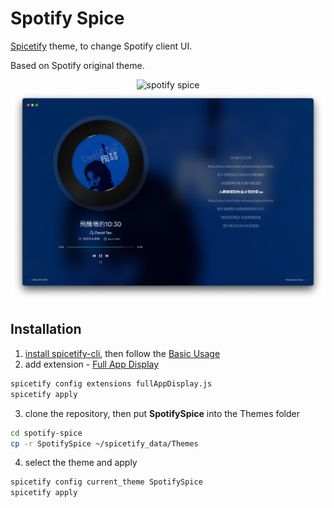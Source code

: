 # Spotify Spice

[Spicetify](https://github.com/khanhas/spicetify-cli) theme, to change Spotify client UI.

Based on Spotify original theme.

<div align="center">
  <img src="https://github.com/grasonchan/spotify-spice/raw/master/screenshots/spotify_spice.png" alt="spotify spice">
</div>
<div align="center">
  <img src="https://github.com/grasonchan/spotify-spice/raw/master/screenshots/full_app_display.png" alt="full app display">
</div>

## Installation

1. [install spicetify-cli](https://github.com/khanhas/spicetify-cli/wiki/Installation), then follow the [Basic Usage](https://github.com/khanhas/spicetify-cli/wiki/Basic-Usage)
2. add extension - [Full App Display](https://github.com/khanhas/spicetify-cli/wiki/Extensions#full-app-display)

```bash
spicetify config extensions fullAppDisplay.js
spicetify apply
```

3. clone the repository, then put **SpotifySpice** into the Themes folder

```bash
cd spotify-spice
cp -r SpotifySpice ~/spicetify_data/Themes
```

4. select the theme and apply

```bash
spicetify config current_theme SpotifySpice
spicetify apply
```